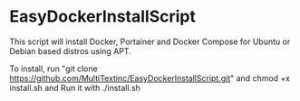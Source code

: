 # EasyDockerInstallScript
This script will install Docker, Portainer and Docker Compose for Ubuntu or Debian based distros using APT.

To install, run "git clone https://github.com/MultiTextinc/EasyDockerInstallScript.git" and chmod +x install.sh and Run it with ./install.sh
